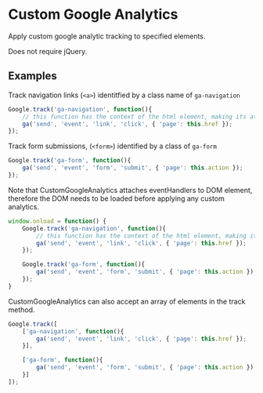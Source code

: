 Custom Google Analytics
==============================

Apply custom google analytic tracking to specified elements.

Does not require jQuery.


Examples
---------

Track navigation links (`<a>`) identitfied by a class name of `ga-navigation`

```javascript
Google.track('ga-navigation', function(){
	// this function has the context of the html element, making its attributes easily accessible!
	ga('send', 'event', 'link', 'click', { 'page': this.href });
});
```

Track form submissions, (`<form>`) identified by a class of `ga-form`

```javascript
Google.track('ga-form', function(){ 
	ga('send', 'event', 'form', 'submit', { 'page': this.action });
});
```

Note that CustomGoogleAnalytics attaches eventHandlers to DOM element, therefore the DOM needs to be loaded before applying any custom analytics.

```javascript
window.onload = function() {
	Google.track('ga-navigation', function(){
		// this function has the context of the html element, making its attributes easily accessible!
		ga('send', 'event', 'link', 'click', { 'page': this.href });
	});

	Google.track('ga-form', function(){ 
		ga('send', 'event', 'form', 'submit', { 'page': this.action });
	});
}
```

CustomGoogleAnalytics can also accept an array of elements in the track method.

```javascript
Google.track([
	['ga-navigation', function(){
		ga('send', 'event', 'link', 'click', { 'page': this.href });
	}],

	['ga-form', function(){
		ga('send', 'event', 'form', 'submit', { 'page': this.action });
	}]
]);
```